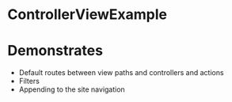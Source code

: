 # ControllerViewExample

# Demonstrates

* Default routes between view paths and controllers and actions
* Filters
* Appending to the site navigation 

